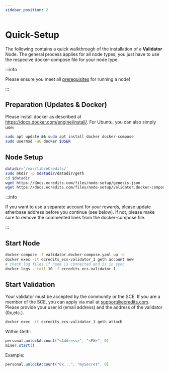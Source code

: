 ```yaml
---
sidebar_position: 2
---
```

# Quick-Setup

The following contains a quick walkthrough of the installation of a **Validator** Node. The general process applies for all node types, you just have to use the respecive docker-compose file for your node type.

:::info

Please ensure you meet all [prerequisites](/validators/node_setup.md#prerequisites) for running a node!

:::

## Preparation (Updates & Docker)

Please install docker as described at <https://docs.docker.com/engine/install/>. For 
Ubuntu, you can also simply use:

```bash
sudo apt update && sudo apt install docker docker-compose
sudo usermod -aG docker $USER
```

## Node Setup

```bash
datadir='/var/lib/eCredits/'
sudo mkdir -p $datadir/datadir/geth
cd $datadir
wget https://docs.ecredits.com/files/node-setup/genesis.json
wget https://docs.ecredits.com/files/node-setup/validator.docker-compose.yaml
```

:::info

If you want to use a separate account for your rewards, please update etherbase address before you continue (see below). If not, please make sure to remove the commented lines from the docker-compose file.

:::

## Start Node

```bash
docker-compose -f validator.docker-compose.yaml up -d
docker exec -it ecredits_ecs-validator_1 geth account new
# check log files if node is connected and is in sync
docker logs --tail 10 -f ecredits_ecs-validator_1
```

## Start Validation

Your validator must be accepted by the community or the SCE. If you are a member of the SCE, you can apply via mail 
at <support@ecredits.com>. Please provide your user id (email address) and the address of the validator (0x,etc.).  

```bash
docker exec -it ecredits_ecs-validator_1 geth attach
```

Within Geth:

```javascript
personal.unlockAccount("<Address>", "<PW>", 0)
miner.start()
```

Example:
```javascript
personal.unlockAccount("0x...", "mySecret", 0)
```
